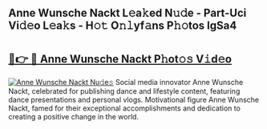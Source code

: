 ## Anne Wunsche Nackt L𝚎a𝚔ed N𝚞𝚍e - Part-Uci Vi𝚍𝚎o L𝚎a𝚔s - H𝚘𝚝 O𝚗𝚕yf𝚊ns P𝚑𝚘tos lgSa4

# <h2><a href="http://kf8e4kk.oniu.top/?m=Anne+Wunsche+Nackt">🔗👉 🔴 Anne Wunsche Nackt P𝚑ot𝚘𝚜 V𝚒d𝚎o</a></h2>

[![Anne Wunsche Nackt Nu𝚍e𝚜](https://i.imgur.com/0qMVB7G.gif)](http://kf8e4kk.oniu.top/?m=Anne+Wunsche+Nackt)
Social media innovator Anne Wunsche Nackt, celebrated for publishing dance and lifestyle content, featuring dance presentations and personal vlogs. Motivational figure Anne Wunsche Nackt, famed for their exceptional accomplishments and dedication to creating a positive change in the world.  
